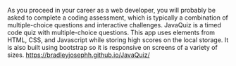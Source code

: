 As you proceed in your career as a web developer, you will probably be asked to complete a coding assessment, which is typically a combination of multiple-choice questions and interactive challenges. JavaQuiz is a timed code quiz with multiple-choice questions. This app uses elements from HTML, CSS, and Javascript while storing high scores on the local storage. It is also built using bootstrap so it is responsive on screens of a variety of sizes.
https://bradleyjosephh.github.io/JavaQuiz/
